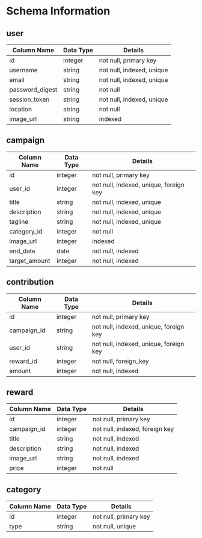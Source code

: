# Schema Information


## user

Column Name | Data Type | Details
------------ | ------------- | ------------
id | integer | not null, primary key
username  | string | not null, indexed, unique
email | string | not null, indexed, unique
password_digest | string | not null
session_token | string | not null, indexed, unique
location | string| not null
image_url | string | indexed

## campaign

Column Name | Data Type | Details
------------ | ------------- | ------------
id | integer | not null, primary key
user_id | integer |  not null, indexed, unique, foreign key
title | string | not null, indexed, unique
description | string | not null, indexed, unique
tagline | string | not null, indexed, unique
category_id | integer | not null
image_url | integer | indexed
end_date | date | not null, indexed
target_amount | integer | not null, indexed


## contribution

Column Name | Data Type | Details
------------ | ------------- | ------------
id | integer | not null, primary key
campaign_id | string | not null, indexed, unique, foreign key
user_id | string | not null, indexed, unique, foreign key
reward_id | integer | not null, foreign_key
amount | integer | not null, indexed

## reward

Column Name | Data Type | Details
------------ | ------------- | ------------
id | integer | not null, primary key
campaign_id | integer | not null, indexed, foreign key
title | string| not null, indexed
description | string | not null, indexed
image_url | string | not null, indexed
price | integer | not null

## category

Column Name | Data Type | Details
------------ | ------------- | ------------
id | integer | not null, primary key
type | string | not null, unique
